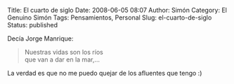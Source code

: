 Title: El cuarto de siglo
Date: 2008-06-05 08:07
Author: Simón
Category: El Genuino Simón
Tags: Pensamientos, Personal
Slug: el-cuarto-de-siglo
Status: published

Decía Jorge Manrique:

> Nuestras vidas son los ríos  
> que van a dar en la mar,...
> </p>

La verdad es que no me puedo quejar de los afluentes que tengo :)

